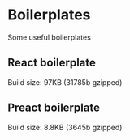 # Boilerplates
Some useful boilerplates
## React boilerplate
Build size: 97KB (31785b gzipped)
## Preact boilerplate
Build size: 8.8KB (3645b gzipped)
